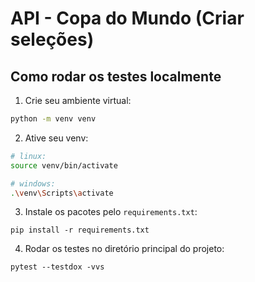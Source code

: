 # API - Copa do Mundo (Criar seleções)

## Como rodar os testes localmente

1. Crie seu ambiente virtual:

```bash
python -m venv venv
```

2. Ative seu venv:

```bash
# linux:
source venv/bin/activate

# windows:
.\venv\Scripts\activate
```

3. Instale os pacotes pelo `requirements.txt`:

```shell
pip install -r requirements.txt
```

4. Rodar os testes no diretório principal do projeto:

```shell
pytest --testdox -vvs
```
